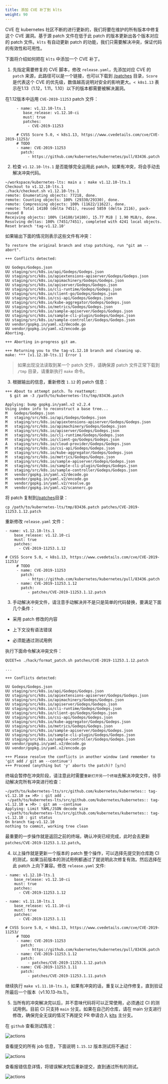 ```yaml
---
title: 添加 CVE 补丁到 klts
weight: 90
---
```


CVE 在 kubernetes 社区不断的进行更新的，我们将要在维护的所有版本中修复这个 CVE 漏洞。基于源 patch 文件在低于此 patch 的版本更新出各个版本对应的 patch 文件。`klts` 有自动更新 patch 的功能，我们只需要解决冲突，保证代码的有效性和可用性。

下面将介绍如何把在 `klts` 中添加一个 CVE 补丁。

1. 先指定需要修复的 CVE 脚本，修改 `release.yaml`，先添加对应 CVE 的 `patch` 来源，此路径可以是一个链接，也可以下载到 [/patches](https://github.com/klts-io/kubernetes-lts/tree/main/patches) 目录，`Score` 是代表这个 CVE 的优先级，数值越高说明对安全的影响更大。`< k8s1.13` 表示在1.13（1.12，1.11，1.10）以下的版本都需要被解决漏洞。

在1.12版本中运用 `CVE-2019-11253` patch 文件：

```shell 
     - name: v1.12.10-lts.1
        base_release: v1.12.10-ci
        must: true
        patches:
          - CVE-2019-11253

     # CVSS Score 5.0, < k8s1.13, https://www.cvedetails.com/cve/CVE-2019-11253/
     # TODO
     - name: CVE-2019-11253
       patch:
          - https://github.com/kubernetes/kubernetes/pull/83436.patch
```

2. 检查 `v1.12.10-lts.1` 是否能够完全运用此 patch，如果有冲突，将会手动去解决冲突代码。

```shel
~/workspace/kubernetes-lts: main ± : make v1.12.10-lts.1
Checkout to v1.12.10-lts.1
./hack/checkout.sh v1.12.10-lts.1
remote: Enumerating objects: 77218, done.
remote: Counting objects: 100% (29330/29330), done.
remote: Compressing objects: 100% (11622/11622), done.
remote: Total 14180 (delta 7451), reused 5859 (delta 2116), pack-reused 0
Receiving objects: 100% (14180/14180), 15.77 MiB | 1.90 MiB/s, done.
Resolving deltas: 100% (7451/7451), completed with 4241 local objects.
Reset branch 'tag-v1.12.10'
```

如果输出下面的情况则表示这些文件有冲突：

```shell
To restore the original branch and stop patching, run "git am --abort".

+++ Conflicts detected:

UU Godeps/Godeps.json
UU staging/src/k8s.io/api/Godeps/Godeps.json
UU staging/src/k8s.io/apiextensions-apiserver/Godeps/Godeps.json
UU staging/src/k8s.io/apimachinery/Godeps/Godeps.json
UU staging/src/k8s.io/apiserver/Godeps/Godeps.json
UU staging/src/k8s.io/cli-runtime/Godeps/Godeps.json
UU staging/src/k8s.io/client-go/Godeps/Godeps.json
UU staging/src/k8s.io/csi-api/Godeps/Godeps.json
UU staging/src/k8s.io/kube-aggregator/Godeps/Godeps.json
UU staging/src/k8s.io/metrics/Godeps/Godeps.json
UU staging/src/k8s.io/sample-apiserver/Godeps/Godeps.json
UU staging/src/k8s.io/sample-cli-plugin/Godeps/Godeps.json
UU staging/src/k8s.io/sample-controller/Godeps/Godeps.json
UU vendor/gopkg.in/yaml.v2/decode.go
UU vendor/gopkg.in/yaml.v2/encode.go
Aborting.

+++ Aborting in-progress git am.

+++ Returning you to the tag-v1.12.10 branch and cleaning up.
make: *** [v1.12.10-lts.1] Error 1
```

> 如果出现没法读取到某一个 patch 文件，请确保源 patch 文件正常下载到 `/tmp` 目录，请重新执行 `make` 命令。

3. 根据输出的信息，重新修改 `1.12` 的 patch 信息：

```shell
+++ About to attempt patch. To reattempt:
  $ git am -3 /path/to/kubernetes-lts/tmp/83436.patch

Applying: bump gopkg.in/yaml.v2 v2.2.4
Using index info to reconstruct a base tree...
M	Godeps/Godeps.json
M	staging/src/k8s.io/api/Godeps/Godeps.json
M	staging/src/k8s.io/apiextensions-apiserver/Godeps/Godeps.json
M	staging/src/k8s.io/apimachinery/Godeps/Godeps.json
M	staging/src/k8s.io/apiserver/Godeps/Godeps.json
M	staging/src/k8s.io/cli-runtime/Godeps/Godeps.json
M	staging/src/k8s.io/client-go/Godeps/Godeps.json
A	staging/src/k8s.io/cloud-provider/Godeps/Godeps.json
M	staging/src/k8s.io/csi-api/Godeps/Godeps.json
M	staging/src/k8s.io/kube-aggregator/Godeps/Godeps.json
M	staging/src/k8s.io/metrics/Godeps/Godeps.json
M	staging/src/k8s.io/sample-apiserver/Godeps/Godeps.json
M	staging/src/k8s.io/sample-cli-plugin/Godeps/Godeps.json
M	staging/src/k8s.io/sample-controller/Godeps/Godeps.json
M	vendor/gopkg.in/yaml.v2/decode.go
M	vendor/gopkg.in/yaml.v2/encode.go
M	vendor/gopkg.in/yaml.v2/resolve.go
M	vendor/gopkg.in/yaml.v2/scannerc.go
```

将 patch 复制到[/patches](https://github.com/klts-io/kubernetes-lts/tree/main/patches)目录：

```shell
cp /path/to/kubernetes-lts/tmp/83436.patch patches/CVE-2019-11253.1.12.patch
```

重新修改 `release.yaml` 文件：

```shell
- name: v1.12.10-lts.1
    base_release: v1.12.10-ci
    must: true
    patches:
      - CVE-2019-11253.1.12

# CVSS Score 5.0, < k8s1.13, https://www.cvedetails.com/cve/CVE-2019-11253/
     # TODO
     - name: CVE-2019-11253
       patch:
          - https://github.com/kubernetes/kubernetes/pull/83436.patch
     - name: CVE-2019-11253.1.12
       patch:
          - patches/CVE-2019-11253.1.12.patch
```

3. 手动解决冲突文件，请注意手动解决并不是只是简单的代码替换，要满足下面几个条件：

* 采用 patch 修改的内容

* 上下文没有语法错误

* 必须能通过测试用例

执行下面命令解决冲突文件：

```shell
QUIET=n ./hack/format_patch.sh patches/CVE-2019-11253.1.12.patch

...

+++ Conflicts detected:

UU Godeps/Godeps.json
UU staging/src/k8s.io/api/Godeps/Godeps.json
UU staging/src/k8s.io/apiextensions-apiserver/Godeps/Godeps.json
UU staging/src/k8s.io/apimachinery/Godeps/Godeps.json
UU staging/src/k8s.io/apiserver/Godeps/Godeps.json
UU staging/src/k8s.io/cli-runtime/Godeps/Godeps.json
UU staging/src/k8s.io/client-go/Godeps/Godeps.json
UU staging/src/k8s.io/csi-api/Godeps/Godeps.json
UU staging/src/k8s.io/kube-aggregator/Godeps/Godeps.json
UU staging/src/k8s.io/metrics/Godeps/Godeps.json
UU staging/src/k8s.io/sample-apiserver/Godeps/Godeps.json
UU staging/src/k8s.io/sample-cli-plugin/Godeps/Godeps.json
UU staging/src/k8s.io/sample-controller/Godeps/Godeps.json
UU vendor/gopkg.in/yaml.v2/decode.go
UU vendor/gopkg.in/yaml.v2/encode.go

+++ Please resolve the conflicts in another window (and remember to 'git add / git am --continue')
+++ Proceed (anything but 'y' aborts the patch)? [y/n]
```

终端会暂停在冲突阶段，请注意此时需要`重新打开另一个终端`去解决冲突文件，待手动解决完所有冲突进行检查：

```shell
~/path/to/kubernetes-lts/src/github.com/kubernetes/kubernetes:: tag-v1.12.10 ±✚ >R> : git add .
 ~/path/to/kubernetes-lts/src/github.com/kubernetes/kubernetes:: tag-v1.12.10 ✚ >R> : git am --continue
Applying: Limit YAML/JSON decode size
 ~/path/to/kubernetes-lts/src/github.com/kubernetes/kubernetes:: tag-v1.12.10 : git status
On branch tag-v1.12.10
nothing to commit, working tree clean
```

最重要的一步操作就是返回之前的终端，确认冲突已经完成，此时会去更新 `patches/CVE-2019-11253.1.12.patch`。

4. 以上操作就是更新一个版本的 patch 整个操作，可以选择先提交到仓库跑 CI 的测试，如果当前版本的测试用例都通过了就说明此次修复有效。然后选择在此 patch 上向下兼容。修改 `release.yaml` 文件:

```shell
- name: v1.12.10-lts.1
    base_release: v1.12.10-ci
    must: true
    patches:
      - CVE-2019-11253.1.12

- name: v1.11.10-lts.1
    base_release: v1.11.10-ci
    must: true
    patches:
      - CVE-2019-11253.1.11

# CVSS Score 5.0, < k8s1.13, https://www.cvedetails.com/cve/CVE-2019-11253/
     # TODO
     - name: CVE-2019-11253
       patch:
          - https://github.com/kubernetes/kubernetes/pull/83436.patch
     - name: CVE-2019-11253.1.12
       patch:
          - patches/CVE-2019-11253.1.12.patch
     - name: CVE-2019-11253.1.11
       patch:
          - patches/CVE-2019-11253.1.11.patch
```

继续执行 `make v1.11.10-lts.1`，如果有冲突的话，重复以上动作修复。直到验证所最后一个版本（v1.10.13-lts.1）。

5. 当所有的冲突解决完以后，并不意味代码将可以正常使用，必须通过 CI 的测试用例。目前 CI 只支持 `main` 分支。如果在自己的仓库，请在 main 分支进行修改，确保完全无误的情况下再提交 PR 申请合入 [klts](https://github.com/klts-io/kubernetes-lts) 主分支。

在 `github` 查看测试情况：

![actions](./actions.png)

查看提交的所有 job 信息，下面说明 `1.15.12` 版本测试将不通过：

![actions](./actions01.png)

查看报错信息详情，将错误解决完后重新提交，直到通过所有的测试。

![actions](./actions02.png)